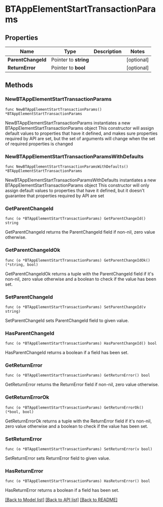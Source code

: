 # BTAppElementStartTransactionParams

## Properties

Name | Type | Description | Notes
------------ | ------------- | ------------- | -------------
**ParentChangeId** | Pointer to **string** |  | [optional] 
**ReturnError** | Pointer to **bool** |  | [optional] 

## Methods

### NewBTAppElementStartTransactionParams

`func NewBTAppElementStartTransactionParams() *BTAppElementStartTransactionParams`

NewBTAppElementStartTransactionParams instantiates a new BTAppElementStartTransactionParams object
This constructor will assign default values to properties that have it defined,
and makes sure properties required by API are set, but the set of arguments
will change when the set of required properties is changed

### NewBTAppElementStartTransactionParamsWithDefaults

`func NewBTAppElementStartTransactionParamsWithDefaults() *BTAppElementStartTransactionParams`

NewBTAppElementStartTransactionParamsWithDefaults instantiates a new BTAppElementStartTransactionParams object
This constructor will only assign default values to properties that have it defined,
but it doesn't guarantee that properties required by API are set

### GetParentChangeId

`func (o *BTAppElementStartTransactionParams) GetParentChangeId() string`

GetParentChangeId returns the ParentChangeId field if non-nil, zero value otherwise.

### GetParentChangeIdOk

`func (o *BTAppElementStartTransactionParams) GetParentChangeIdOk() (*string, bool)`

GetParentChangeIdOk returns a tuple with the ParentChangeId field if it's non-nil, zero value otherwise
and a boolean to check if the value has been set.

### SetParentChangeId

`func (o *BTAppElementStartTransactionParams) SetParentChangeId(v string)`

SetParentChangeId sets ParentChangeId field to given value.

### HasParentChangeId

`func (o *BTAppElementStartTransactionParams) HasParentChangeId() bool`

HasParentChangeId returns a boolean if a field has been set.

### GetReturnError

`func (o *BTAppElementStartTransactionParams) GetReturnError() bool`

GetReturnError returns the ReturnError field if non-nil, zero value otherwise.

### GetReturnErrorOk

`func (o *BTAppElementStartTransactionParams) GetReturnErrorOk() (*bool, bool)`

GetReturnErrorOk returns a tuple with the ReturnError field if it's non-nil, zero value otherwise
and a boolean to check if the value has been set.

### SetReturnError

`func (o *BTAppElementStartTransactionParams) SetReturnError(v bool)`

SetReturnError sets ReturnError field to given value.

### HasReturnError

`func (o *BTAppElementStartTransactionParams) HasReturnError() bool`

HasReturnError returns a boolean if a field has been set.


[[Back to Model list]](../README.md#documentation-for-models) [[Back to API list]](../README.md#documentation-for-api-endpoints) [[Back to README]](../README.md)



